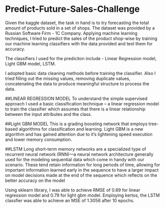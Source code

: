# Predict-Future-Sales-Challenge

Given the kaggle dataset, the task in hand is to try forecasting the total amount of products sold
in a set of shops. The dataset was provided by a Russian Software Firm - 1C Company. Applying machine
learning techniques, I tried to predict the sales of the product shop-wise by training our machine learning
classifiers with the data provided and test them for accuracy.

The classifiers I used for the prediciton include - Linear Regression model, Light GBM model, LSTM.

I adopted basic data cleaning methods before training the classifier. Also I tried filling out the
missing values, removing duplicate values, concatenating the data to produce meaningful
structure to process the data.

##LINEAR REGRESSION MODEL 
To understand the simple supervised approach I used a basic
classification technique – a linear regression model to train the classifier which assumes that
there is a linear relationship between the input attributes and the class.

##Light GBM MODEL 
 This is a grading boosting network that employs tree-based algorithms for
classification and learning. Light GBM is a new algorithm and has gained attention due to it’s
lightening speed execution and lower memory consumption.

##LSTM 
Long short-term memory networks are a specialized type of recurrent neural network
(RNN)—a neural network architecture generally used for the modeling sequential data which
come in handy with our scenario. These tend retain information for long periods of time,
allowing for important information learned early in the sequence to have a larger impact on
model decisions made at the end of the sequence which reflects on the better accuracy on the
model

Using sklearn library, I was able to achieve RMSE of 0.89 for linear regression model and 0.79 for light gbm model.
Employing kertos, the LSTM classfier was able to achieve an MSE of 1.3056 after 10 epochs.
